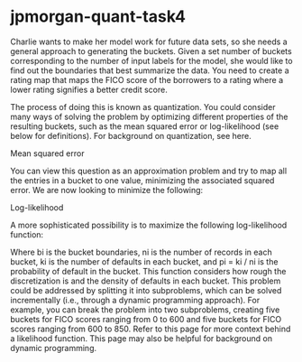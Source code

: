 # jpmorgan-quant-task4

Charlie wants to make her model work for future data sets, so she needs a general approach to generating the buckets. Given a set number of buckets corresponding to the number of input labels for the model, she would like to find out the boundaries that best summarize the data. You need to create a rating map that maps the FICO score of the borrowers to a rating where a lower rating signifies a better credit score.

The process of doing this is known as quantization. You could consider many ways of solving the problem by optimizing different properties of the resulting buckets, such as the mean squared error or log-likelihood (see below for definitions). For background on quantization, see here.

Mean squared error

You can view this question as an approximation problem and try to map all the entries in a bucket to one value, minimizing the associated squared error. We are now looking to minimize the following:


Log-likelihood

A more sophisticated possibility is to maximize the following log-likelihood function:

Where bi is the bucket boundaries, ni is the number of records in each bucket, ki is the number of defaults in each bucket, and pi = ki / ni is the probability of default in the bucket. This function considers how rough the discretization is and the density of defaults in each bucket. This problem could be addressed by splitting it into subproblems, which can be solved incrementally (i.e., through a dynamic programming approach). For example, you can break the problem into two subproblems, creating five buckets for FICO scores ranging from 0 to 600 and five buckets for FICO scores ranging from 600 to 850. Refer to this page for more context behind a likelihood function. This page may also be helpful for background on dynamic programming. 
